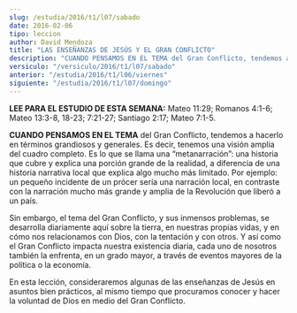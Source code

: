 ```yaml
---
slug: /estudia/2016/t1/l07/sabado
date: 2016-02-06
tipo: leccion
author: David Mendoza
title: "LAS ENSEÑANZAS DE JESÚS Y EL GRAN CONFLICTO"
description: "CUANDO PENSAMOS EN EL TEMA del Gran Conflicto, tendemos a hacerlo en términos  grandiosos y generales. Es decir, tenemos una visión amplia del cuadro  completo. Es lo que se llama una “metanarración”: una historia que cubre y  explica una porción grande de la realidad"
versiculo: "/versiculo/2016/t1/l07/sabado"
anterior: "/estudia/2016/t1/l06/viernes"
siguiente: "/estudia/2016/t1/l07/domingo"
---
```


**LEE PARA EL ESTUDIO DE ESTA SEMANA:** Mateo 11:29; Romanos 4:1-6; Mateo 13:3-8, 18-23; 7:21-27; Santiago 2:17; Mateo 7:1-5.

**CUANDO PENSAMOS EN EL TEMA** del Gran Conflicto, tendemos a hacerlo en términos grandiosos y generales. Es decir, tenemos una visión amplia del cuadro completo. Es lo que se llama una “metanarración”: una historia que cubre y explica una porción grande de la realidad, a diferencia de una historia narrativa local que explica algo mucho más limitado. Por ejemplo: un pequeño incidente de un prócer sería una narración local, en contraste con la narración mucho más grande y amplia de la Revolución que liberó a un país.

Sin embargo, el tema del Gran Conflicto, y sus inmensos problemas, se desarrolla diariamente aquí sobre la tierra, en nuestras propias vidas, y en cómo nos relacionamos con Dios, con la tentación y con otros. Y así como el Gran Conflicto impacta nuestra existencia diaria, cada uno de nosotros también la enfrenta, en un grado mayor, a través de eventos mayores de la política o la economía.

En esta lección, consideraremos algunas de las enseñanzas de Jesús en asuntos bien prácticos, al mismo tiempo que procuramos conocer y hacer la voluntad de Dios en medio del Gran Conflicto.
